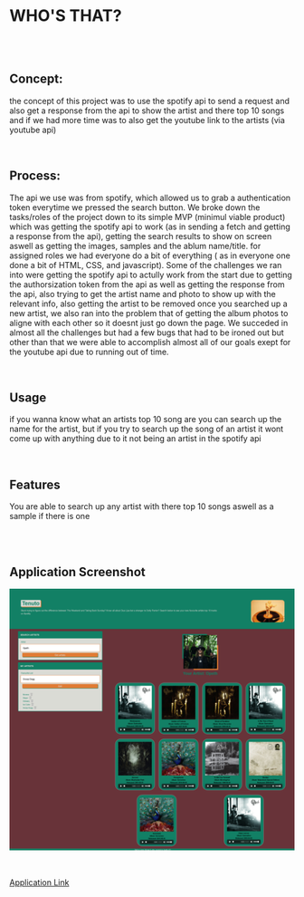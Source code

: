 # WHO'S THAT?
<br />

<br />

## Concept:
the concept of this project was to use the spotify api to send a request and also get a response from the api to show the artist and there top 10 songs
and if we had more time was to also get the youtube link to the artists (via youtube api)
<br />

<br />

## Process:
The api we use was from spotify, which allowed us to grab a authentication token everytime we pressed the search button. We broke down  the tasks/roles of the project down to its simple MVP (minimul viable product) which was getting the spotify api to work (as in sending a fetch and getting a response from the api), getting the search results to show on screen aswell as getting the images, samples and the ablum name/title. for assigned roles we had everyone do a bit of everything ( as in everyone one done a bit of HTML, CSS, and javascript). Some of the challenges we ran into were getting the spotify api to actully work from the start due to getting the authorsization token from the api as well as getting the response from the api, also trying to get the artist name and photo to show up with the relevant info, also getting the artist to be removed once you searched up a new artist, we also ran into the problem that of getting the album photos to aligne with each other so it doesnt just go down the page. We succeded in almost all the challenges but had a few bugs that had to be ironed out but other than that we were able to accomplish almost all of our goals exept for the youtube api due to running out of time.
<br />

<br />

## Usage
if you wanna know what an artists top 10 song are you can search up the name for the artist,
but if you try to search up the song of an artist it wont come up with anything due to it not being an artist in the spotify api
<br />

<br />

## Features
You are able to search up any artist with there top 10 songs aswell as a sample if there is one

<br />

<br />

## Application Screenshot


<p align="center">
  <img src=assets/images/Screenshot.png>
</p>

<br />
 
[Application Link](https://l10n37.github.io/team-project-/)
